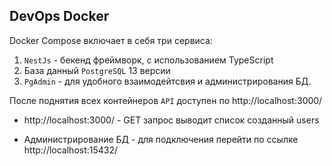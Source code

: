 ## DevOps Docker
Docker Compose включает в себя три сервиса:
1. `NestJs` - бекенд фреймворк, с использованием TypeScript
2. База данный `PostgreSQL` 13 версии
3. `PgAdmin` - для удобного взаимодейтсвия и администрирования БД.

После поднятия всех контейнеров `API` доступен по http://localhost:3000/

- http://localhost:3000/ - GET запрос выводит список созданный users


- Администрирование БД - для подключения перейти по ссылке http://localhost:15432/




